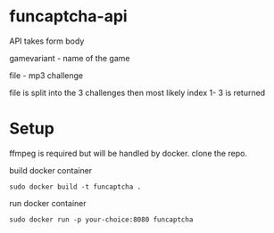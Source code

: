 # funcaptcha-api
API takes form body

gamevariant - name of the game

file - mp3 challenge 

file is split into the 3 challenges then most likely index 1- 3 is returned

# Setup
ffmpeg is required but will be handled by docker.
clone the repo.

build docker container
```
sudo docker build -t funcaptcha .
```

run docker container
```
sudo docker run -p your-choice:8080 funcaptcha
```

